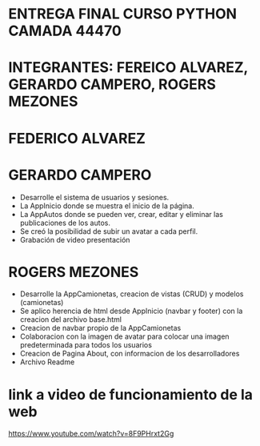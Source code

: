 # ENTREGA FINAL CURSO PYTHON CAMADA 44470

# INTEGRANTES: FEREICO ALVAREZ, GERARDO CAMPERO, ROGERS MEZONES


# FEDERICO ALVAREZ

# GERARDO CAMPERO
- Desarrolle el sistema de usuarios y sesiones.
- La AppInicio donde se muestra el inicio de la página.
- La AppAutos donde se pueden ver, crear, editar y eliminar las publicaciones de los autos. 
- Se creó la posibilidad de subir un avatar a cada perfil.
- Grabación de video presentación

# ROGERS MEZONES

- Desarrolle la AppCamionetas, creacion de vistas (CRUD) y modelos (camionetas)
- Se aplico herencia de html desde AppInicio (navbar y footer) con la creacion del archivo base.html
- Creacion de navbar propio de la AppCamionetas 
- Colaboracion con la imagen de avatar para colocar una imagen predeterminada para todos los usuarios
- Creacion de Pagina About, con informacion de los desarrolladores
- Archivo Readme

# link a video de funcionamiento de la web

https://www.youtube.com/watch?v=8F9PHrxt2Gg